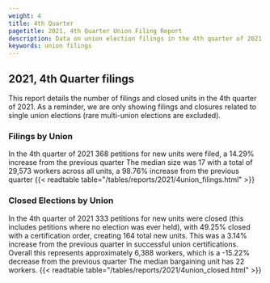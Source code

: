 ```yaml
---
weight: 4
title: 4th Quarter
pagetitle: 2021, 4th Quarter Union Filing Report
description: Data on union election filings in the 4th quarter of 2021
keywords: union filings
---
```


## 2021, 4th Quarter filings

This report details the number of filings and closed units in the 4th quarter of 2021. As a reminder, we are only showing filings and closures related to single union elections (rare multi-union elections are excluded).

### Filings by Union
In the 4th quarter of 2021 368 petitions for new units were filed, a 14.29% increase from the previous quarter The median size was 17 with a total of 29,573 workers across all units, a 98.76% increase from the previous quarter
{{< readtable table="/tables/reports/2021/4union_filings.html" >}}

### Closed Elections by Union
In the 4th quarter of 2021 333 petitions for new units were closed (this includes petitions where no election was ever held), with 49.25% closed with a certification order, creating 164 total new units. This was a 3.14% increase from the previous quarter in successful union certifications. Overall this represents approximately 6,388 workers, which is a -15.22% decrease from the previous quarter The median bargaining unit has 22 workers.
{{< readtable table="/tables/reports/2021/4union_closed.html" >}}
